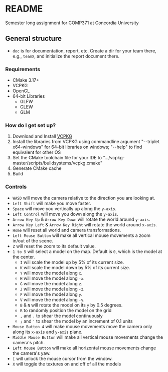 # README #

Semester long assignment for COMP371 at Concordia University

## General structure ##

* `doc` is for documentation, report, etc. Create a dir for your team there, e.g., `teamX`, and initialize the report document there.

### Requirements ###

* CMake 3.17+
* VCPKG
* OpenGL
* 64-bit Libraries
    - GLFW
    - GLEW
    - GLM

### How do I get set up? ###

1. Download and Install [VCPKG](https://github.com/Microsoft/vcpkg)
2. Install the libraries from VCPKG using commandline argument "--triplet x64-windows" for 64-bit libraries on windows; "--help" to find equivalent for other OS
3. Set the CMake toolchain file for your IDE to ".../vcpkg-master/scripts/buildsystems/vcpkg.cmake"
4. Generate CMake cache
5. Build

### Controls ###

- `WASD` will move the camera relative to the direction you are looking at.
- `Left Shift` will make you move faster.
- `Space` will move you vertically up along the `y-axis`.
- `Left Control` will move you down along the `y-axis`.
- `Arrow Key Up` & `Arrow Key Down` will rotate the world around `y-axis`.
- `Arrow Key Left` & `Arrow Key Right` will rotate the world around `x-axis`.
- `Home` will reset all world and camera transformations.
- `Left Mouse Button` will make all vertical mouse movements a zoom in/out of the scene.
- `Z` will reset the zoom to its default value.
- `1 to 5` will select a model on the map. Default is `0`, which is the model at the center.
	- `I` will scale the model up by 5% of its current size.
	- `K` will scale the model down by 5% of its current size.
	- `Y` will move the model along `x`.
	- `H` will move the model along `-x`.
	- `G` will move the model along `z`.
	- `J` will move the model along `-z`.
	- `F` will move the model along `y`.
	- `V` will move the model along `-y`.
	- `B` & `N` will rotate the model on its `y` by 0.5 degrees.
	- `R` to randomly position the model on the grid
	- `,` and `.` to shear the model continuously
	- `;` and `'` to shear the model by an increment of 0.1 units
- `Mouse Button 4` will make mouse movements move the camera only along its `x-axis` and `y-axis` plane.
- `Middle Mouse Button` will make all vertical mouse movements change the camera's pitch.
- `Left Mouse Button` will make all horizontal mouse movements change the camera's yaw.
- `[` will unlock the mouse cursor from the window.
- `X` will toggle the textures on and off of all the models
